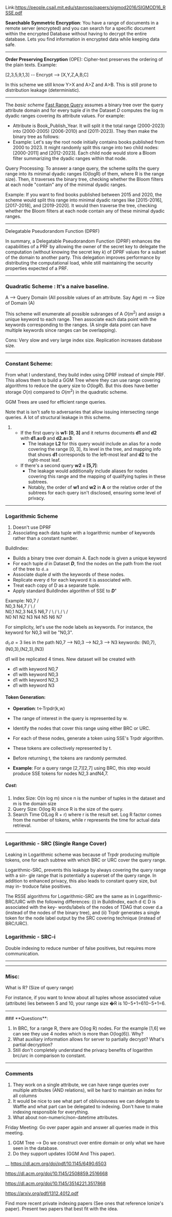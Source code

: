 Link:https://people.csail.mit.edu/stavrosp/papers/sigmod2016/SIGMOD16_RSSE.pdf

**Searchable Symmetric Encryption**: You have a range of documents in a remote server (encrypted) and you can search for a specific document within the encrypted Database without having to decrypt the entire database. Lets you find information in encrypted data while keeping data safe. 
<hr>

**Order Preserving Encryption** (OPE): Cipher-text preserves the ordering of the plain texts. Example:

[2,3,5,9,1,3] -- Encrypt --> [X,Y,Z,A,B,C]

In this scheme we still know Y>X and A>Z and A>B.
This is still prone to distribution leakage (deterministic).
<hr>

The _basic scheme_ [Fast Range Query](https://www.cse.msu.edu/~alexliu/publications/RuiRangeNonAdaptive/RuiRangeNonAdaptive_VLDB14.pdf) assumes a binary tree over the query attribute domain and for every tuple _d_ in the Dataset _D_ computes the log m dyadic ranges covering its attribute values. For example:
* Attribute is Book_Publish_Year. It will split it the total range (2000-2023) into (2000-2005) (2006-2010) and (2011-2023). 
They then make the binary tree as follows:
* Example: Let's say the root node initially contains books published from 2000 to 2023. It might randomly split this range into two child nodes: [2000-2011] and [2012-2023]. Each child node would store a Bloom filter summarizing the dyadic ranges within that node.

Query Processing: To answer a range query, the scheme splits the query range into its minimal dyadic ranges (O(logR) of them, where R is the range size). Then, it traverses the binary tree, checking whether the Bloom filters at each node "contain" any of the minimal dyadic ranges.

Example: If you want to find books published between 2015 and 2020, the scheme would split this range into minimal dyadic ranges like [2015-2016], [2017-2018], and [2019-2020]. It would then traverse the tree, checking whether the Bloom filters at each node contain any of these minimal dyadic ranges.
<hr>

Delegatable Pseudorandom Function (DPRF)

In summary, a Delegatable Pseudorandom Function (DPRF) enhances the capabilities of a PRF by allowing the owner of the secret key to delegate the computation (without knowing the secret key _k_) of DPRF values for a subset of the domain to another party. This delegation improves performance by distributing the computational load, while still maintaining the security properties expected of a PRF. 

<hr>

### Quadratic Scheme : It's a naive baseline.

A --> Query Domain (All possible values of an attribute. Say Age)
m --> Size of Domain (A) 

This scheme will enumerate all possible subranges of A $O(m^2)$ and assign a unique keyword to each range. Then associate each data point with the keywords corresponding to the ranges. (A single data point can have multiple keywords since ranges can be overlapping).

Cons: 
Very slow and very large index size.
Replication increases database size. 

<hr> 

### Constant Scheme: 
From what I understand, they build index using DPRF instead of simple PRF. This allows them to build a GGM Tree where they can use range covering algorithms to reduce the query size to $O(log R)$. But this does have better storage $O(n)$ compared to $O(m^2)$ in the quadratic scheme. 

GGM Trees are used for efficient range queries. 

Note that is isn't safe to adversaries that allow issuing intersecting range queries. A lot of structural leakage in this scheme. 

1. - If the first query is **w1: [0, 3]** and it returns documents **d1** and **d2** with **d1.a=0** and **d2.a=3**:
        - The leakage **L2** for this query would include an alias for a node covering the range [0, 3], its level in the tree, and mapping info that shows **d1** corresponds to the left-most leaf and **d2** to the right-most leaf.
    - If there's a second query **w2 = [5,7]**:
        - The leakage would additionally include aliases for nodes covering this range and the mapping of qualifying tuples in these subtrees.
        - Notably, the order of **w1** and **w2** in **A** or the relative order of the subtrees for each query isn't disclosed, ensuring some level of privacy.


<hr>

### Logarithmic Scheme 

1. Doesn't use DPRF 
2. Associating each data tuple with a logarithmic number of keywords rather than a constant number. 

BuildIndex: 
* Builds a binary tree over domain A. Each node is given a unique keyword
* For each tuple _d_ in Dataset **_D_**, find the nodes on the path from the root of the tree to `d.a` 
* Associate duple _d_ with the keywords of these nodes.
* Replicate every d for each keyword it is associated with. 
* Treat each copy of D as a separate tuple. 
* Apply standard BuildIndex algorithm of SSE to _**D'**_ 

Example: 
          N0,7
         /     \
      N0,3     N4,7
     /   \    /     \
  N0,1  N2,3  N4,5   N6,7
  / \  /   \ /   \   /   \
N0 N1 N2 N3 N4 N5 N6 N7

For simplicity, let's use the node labels as keywords. For instance, the keyword for N0,3 will be "N0,3".

$d_1.a = 3$ lies in the path N0,7 --> N0,3 --> N2,3 --> N3
keywords: (N0,7),(N0,3),(N2,3),(N3)

d1 will be replicated 4 times. New dataset will be created with 
- d1​ with keyword N0,7
- d1​ with keyword N0,3
- d1​ with keyword N2,3
- d1​ with keyword N3

#### Token Generation: 
- **Operation**: t←Trpdr(k,w)
    
- The range of interest in the query is represented by w.
    
- Identify the nodes that cover this range using either BRC or URC.
    
- For each of these nodes, generate a token using SSE's Trpdr algorithm.
    
- These tokens are collectively represented by t.
    
- Before returning t, the tokens are randomly permuted.
    
- **Example**: For a query range [2,7][2,7] using BRC, this step would produce SSE tokens for nodes N2,3 andN4,7.

##### Cost: 

1. Index Size: O(n log m) since n is the number of tuples in the dataset and m is the domain size 
2. Query Size: O(log R) since R is the size of the query. 
3. Search Time O(Log R + r) where r is the result set. Log R factor comes from the number of tokens, while r represents the time for actual data retrieval. 

<hr>

### Logarithmic - SRC (Single Range Cover)

Leaking in Logarithmic scheme was because of Trpdr producing multiple tokens, one for each subtree with which BRC or URC cover the query range. 

Logarithmic-SRC, prevents this leakage by always covering the query range with a sin- gle range that is potentially a superset of the query range. In addition to enhanced privacy, this also leads to constant query size, but may in- troduce false positives.

The RSSE algorithms for Logarithmic-SRC are the same as in Logarithmic-BRC/URC with the following differences: (i) in BuildIndex, each d ∈ D is associated with the key- words/labels of the nodes of TDAG that cover d.a (instead of the nodes of the binary tree), and (ii) Trpdr generates a single token for the node label output by the SRC covering technique (instead of BRC/URC).

### Logarithmic - SRC-i 

Double indexing to reduce number of false positives, but requires more communication. 


<hr> 

<hr> 

### Misc:

What is R? (Size of query range)

For instance, if you want to know about all tuples whose associated value (attribute) lies between 5 and 10, your range size �R is 10−5+1=610−5+1=6.

<hr> 
### **Questions**: 

1. In BRC, for a range R, there are O(log R) nodes. For the example [1,6] we can see they use 4 nodes which is more than O(log(6)). Why?
2. What auxiliary information allows for server to partially decrypt? What's partial decryption? 
3. Still don't completely understand the privacy benefits of logarithm brc/urc in comparison to constant. 

<hr> 

### Comments 

1. They work on a single attribute, we can have range queries over multiple attributes (AND relations), will be hard to maintain an index for all columns
2. It would be nice to see what part of obliviousness we can delegate to Waffle and what part can be delegated to indexing. Don't have to make indexing responsible for everything. 
3. What about non-numeric/non-datetime attributes. 



Friday Meeting: 
Go over paper again and answer all queries made in this meeting.

1) GGM Tree --> Do we construct over entire domain or only what we have seen in the database. 
2) Do they support updates (GGM And This paper). 


__ 
https://dl.acm.org/doi/pdf/10.1145/6490.6503

https://dl.acm.org/doi/10.1145/2508859.2516668

https://dl.acm.org/doi/10.1145/3514221.3517868

https://arxiv.org/pdf/1312.4012.pdf


Find more recent private indexing papers (See ones that reference Ionize's paper). 
Present two papers that best fit with the idea. 

